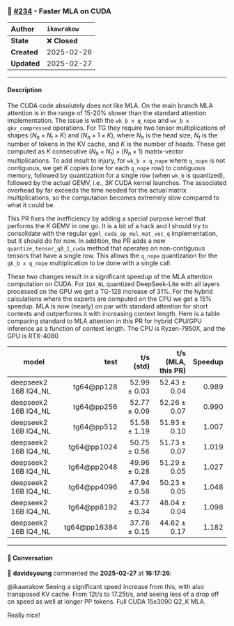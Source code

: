 ### 🔀 [#234](https://github.com/ikawrakow/ik_llama.cpp/pull/234) - Faster MLA on CUDA

| **Author** | `ikawrakow` |
| :--- | :--- |
| **State** | ❌ **Closed** |
| **Created** | 2025-02-26 |
| **Updated** | 2025-02-27 |

---

#### Description

The CUDA code absolutely does not like MLA. On the main branch MLA attention is in the range of 15-20% slower than the standard attention implementation. The issue is with the `wk_b x q_nope` and `wv_b x qkv_compressed` operations. For TG they require two tensor multiplications of shapes $(N_h \times N_t \times K)$ and $(N_h \times 1 \times K)$, where $N_h$ is the head size, $N_t$ is the number of tokens in the KV cache, and $K$ is the number of heads. These get computed as $K$ consecutive $(N_h \times N_t) \times (N_h \times 1)$ matrix-vector multiplications. To add insult to injury, for `wk_b x q_nope` where `q_nope` is not contiguous, we get $K$ copies (one for each `q_nope` row) to contiguous memory, followed by quantization for a single row (when `wk_b` is quantized), followed by the actual GEMV, i.e., $3 K$ CUDA kernel launches. The associated overhead by far exceeds the time needed for the actual matrix multiplications, so the computation becomes extremely slow compared to what it could be.

This PR fixes the inefficiency by adding a special purpose kernel that performs the $K$ GEMV in one go. It is a bit of a hack and I should try to consolidate with the regular `ggml_cuda_op_mul_mat_vec_q` implementation, but it should do for now. In addition, the PR adds a new  `quantize_tensor_q8_1_cuda` method that operates on non-contiguous tensors that have a single row. This allows the `q_nope` quantization for the `qk_b x q_nope` multiplication to be done with a single call.

These two changes result in a significant speedup of the MLA attention computation on CUDA. For `IQ4_NL` quantized DeepSeek-Lite with all layers processed on the GPU we get a TG-128 increase of 31%. For the hybrid calculations where the experts are computed on the CPU we get a 15% speedup. MLA is now (nearly) on par with standard attention for short contexts and outperforms it with increasing context length. Here is a table comparing standard to MLA attention in this PR for hybrid CPU/GPU inference as a function of context length. The CPU is Ryzen-7950X, and the GPU is RTX-4080

| model                |          test |   t/s (std)      |  t/s (MLA, this PR)|  Speedup |
| -------------------- | ------------: | ---------------: | -----------------: | -------: |
| deepseek2 16B IQ4_NL |    tg64@pp128 |     52.99 ± 0.03 |       52.43 ± 0.04 |  0.989   |
| deepseek2 16B IQ4_NL |    tg64@pp256 |     52.77 ± 0.09 |       52.26 ± 0.07 |  0.990   |
| deepseek2 16B IQ4_NL |    tg64@pp512 |     51.58 ± 1.19 |       51.93 ± 0.10 |  1.007   |
| deepseek2 16B IQ4_NL |   tg64@pp1024 |     50.75 ± 0.56 |       51.73 ± 0.07 |  1.019   |
| deepseek2 16B IQ4_NL |   tg64@pp2048 |     49.96 ± 0.28 |       51.29 ± 0.05 |  1.027   |
| deepseek2 16B IQ4_NL |   tg64@pp4096 |     47.94 ± 0.58 |       50.23 ± 0.05 |  1.048   |
| deepseek2 16B IQ4_NL |   tg64@pp8192 |     43.77 ± 0.34 |       48.04 ± 0.04 |  1.098   |
| deepseek2 16B IQ4_NL |  tg64@pp16384 |     37.76 ± 0.15 |       44.62 ± 0.17 |  1.182   |

---

#### 💬 Conversation

👤 **davidsyoung** commented the **2025-02-27** at **16:17:26**:<br>

@ikawrakow Seeing a significant speed increase from this, with also transposed KV cache. From 12t/s to 17.25t/s, and seeing less of a drop off on speed as well at longer PP tokens. Full CUDA 15x3090 Q2_K MLA.

Really nice!
